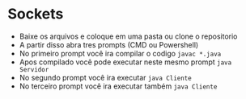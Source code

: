 # Sockets
- Baixe os arquivos e coloque em uma pasta ou clone o repositorio
- A partir disso abra tres prompts (CMD ou Powershell)
- No primeiro prompt você ira compilar o codigo ```javac *.java```
- Apos compilado você pode executar neste mesmo prompt ```java Servidor```
- No segundo prompt você ira executar ```java Cliente```
- No terceiro prompt você ira executar também ```java Cliente```


